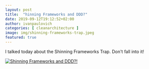 ```yaml
---
layout: post
title:  "hinning Frameworks and DDD?"
date: 2019-09-12T19:12:52+02:00
author: ivanpaulovich
categories: [ cleanarchitecture ]
image: img/shinning-frameworks-trap.jpeg
featured: true
---
```

I talked today about the Shinning Frameworks Trap. Don't fall into it!

[![Shinning Frameworks and DDD?!](http://img.youtube.com/vi/OmxBqmmhoHg/0.jpg)](http://www.youtube.com/watch?v=OmxBqmmhoHg "Shinning Frameworks and DDD?!")